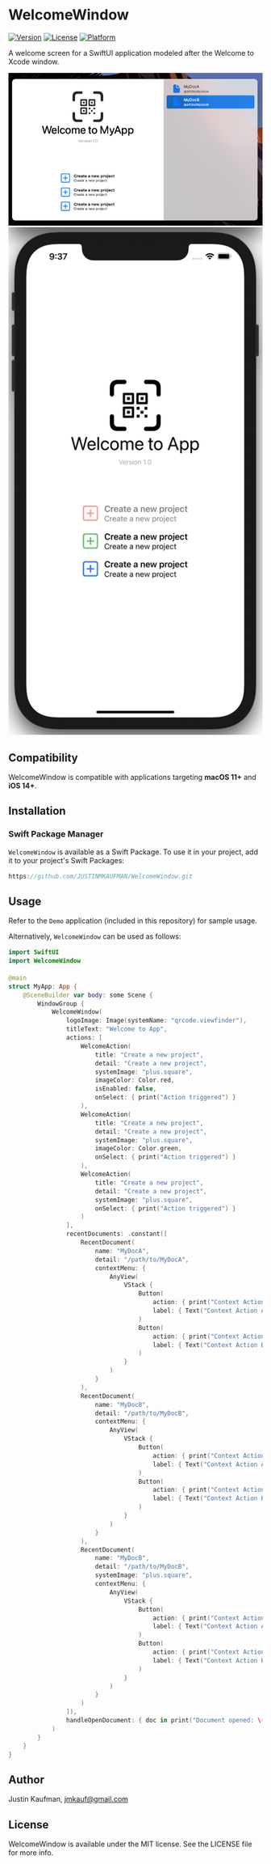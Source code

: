 # WelcomeWindow

[![Version](https://img.shields.io/badge/spm-v1.4.0-blue)](https://github.com/JUSTINMKAUFMAN/WelcomeWindow/releases)
[![License](https://img.shields.io/badge/license-MIT-brightgreen)](https://github.com/JUSTINMKAUFMAN/WelcomeWindow/blob/master/LICENSE)
[![Platform](https://img.shields.io/badge/platform-macOS-orange)](https://github.com/JUSTINMKAUFMAN/WelcomeWindow)

A welcome screen for a SwiftUI application modeled after the Welcome to Xcode window.

<p align="center">
    <img src="/WelcomeWindowDemoMac.png" />
    <br>
    <img src="/WelcomeWindowDemoiOS.png" />
</p>

## Compatibility

WelcomeWindow is compatible with applications targeting **macOS 11+** and **iOS 14+**.

## Installation

### Swift Package Manager

`WelcomeWindow` is available as a Swift Package. To use it in your project, add it to your project's Swift Packages:

```swift
https://github.com/JUSTINMKAUFMAN/WelcomeWindow.git
```

## Usage

Refer to the `Demo` application (included in this repository) for sample usage. 

Alternatively, `WelcomeWindow` can be used as follows:

```swift
import SwiftUI
import WelcomeWindow

@main
struct MyApp: App {
    @SceneBuilder var body: some Scene {
        WindowGroup {
            WelcomeWindow(
                logoImage: Image(systemName: "qrcode.viewfinder"),
                titleText: "Welcome to App",
                actions: [
                    WelcomeAction(
                        title: "Create a new project",
                        detail: "Create a new project",
                        systemImage: "plus.square",
                        imageColor: Color.red,
                        isEnabled: false,
                        onSelect: { print("Action triggered") }
                    ),
                    WelcomeAction(
                        title: "Create a new project",
                        detail: "Create a new project",
                        systemImage: "plus.square",
                        imageColor: Color.green,
                        onSelect: { print("Action triggered") }
                    ),
                    WelcomeAction(
                        title: "Create a new project",
                        detail: "Create a new project",
                        systemImage: "plus.square",
                        onSelect: { print("Action triggered") }
                    )
                ],
                recentDocuments: .constant([
                    RecentDocument(
                        name: "MyDocA",
                        detail: "/path/to/MyDocA",
                        contextMenu: {
                            AnyView(
                                VStack {
                                    Button(
                                        action: { print("Context Action A triggered") },
                                        label: { Text("Context Action A") }
                                    )
                                    Button(
                                        action: { print("Context Action B triggered") },
                                        label: { Text("Context Action B") }
                                    )
                                }
                            )
                        }
                    ),
                    RecentDocument(
                        name: "MyDocB",
                        detail: "/path/to/MyDocB",
                        contextMenu: {
                            AnyView(
                                VStack {
                                    Button(
                                        action: { print("Context Action A triggered") },
                                        label: { Text("Context Action A") }
                                    )
                                    Button(
                                        action: { print("Context Action B triggered") },
                                        label: { Text("Context Action B") }
                                    )
                                }
                            )
                        }
                    ),
                    RecentDocument(
                        name: "MyDocB",
                        detail: "/path/to/MyDocB",
                        systemImage: "plus.square",
                        contextMenu: {
                            AnyView(
                                VStack {
                                    Button(
                                        action: { print("Context Action A triggered") },
                                        label: { Text("Context Action A") }
                                    )
                                    Button(
                                        action: { print("Context Action B triggered") },
                                        label: { Text("Context Action B") }
                                    )
                                }
                            )
                        }
                    )
                ]),
                handleOpenDocument: { doc in print("Document opened: \(doc.name)") }
            )
        }
    }
}
```

## Author

Justin Kaufman, jmkauf@gmail.com

## License

WelcomeWindow is available under the MIT license. See the LICENSE file for more info.
